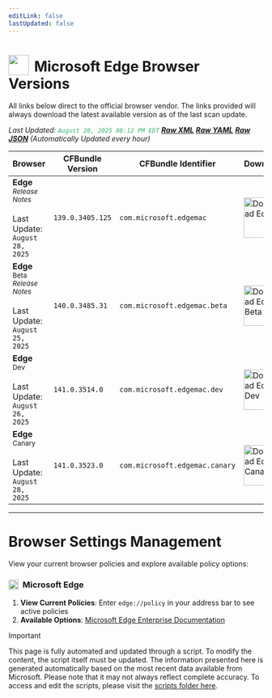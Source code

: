 ```yaml
---
editLink: false
lastUpdated: false
---
```


# <img src="/images/edge.png" style="height: 40px; display: inline-block; margin-right: 4px; vertical-align: text-bottom;"> Microsoft Edge Browser Versions

<span class="extra-small">All links below direct to the official browser vendor. The links provided will always download the latest available version as of the last scan update.</span>

<span class="extra-small">_Last Updated: <code style="color : mediumseagreen">August 28, 2025 08:12 PM EDT</code> [**_Raw XML_**](https://github.com/cocopuff2u/BOFA/blob/main/latest_edge_files/edge_latest_versions.xml) [**_Raw YAML_**](https://github.com/cocopuff2u/BOFA/blob/main/latest_edge_files/edge_latest_versions.yaml) [**_Raw JSON_**](https://github.com/cocopuff2u/BOFA/blob/main/latest_edge_files/edge_latest_versions.json) (Automatically Updated every hour)_</span>

| **Browser** | **CFBundle Version** | **CFBundle Identifier** | **Download** |
|------------|-------------------|---------------------|------------|
| **Edge** <br><a href="https://learn.microsoft.com/en-us/deployedge/microsoft-edge-relnote-stable-channel" style="text-decoration: none;"><small>_Release Notes_</small></a> <br><br>Last Update:<br>`August 28, 2025` | `139.0.3405.125` | `com.microsoft.edgemac` | <a href="https://msedge.sf.dl.delivery.mp.microsoft.com/filestreamingservice/files/213af808-089e-4cb4-b2ac-5f03a3f94766/MicrosoftEdge-139.0.3405.125.pkg"><img src="/images/edge.png" alt="Download Edge" width="80"></a> |
| **Edge** <sup>Beta</sup> <br><a href="https://learn.microsoft.com/en-us/deployedge/microsoft-edge-relnote-beta-channel" style="text-decoration: none;"><small>_Release Notes_</small></a> <br><br>Last Update:<br>`August 25, 2025` | `140.0.3485.31` | `com.microsoft.edgemac.beta` | <a href="https://msedge.sf.dl.delivery.mp.microsoft.com/filestreamingservice/files/ebf8691f-474f-4439-913c-7d94e074836a/MicrosoftEdgeBeta-140.0.3485.31.pkg"><img src="/images/edge_beta.png" alt="Download Edge Beta" width="80"></a> |
| **Edge** <sup>Dev</sup> <br><br>Last Update:<br>`August 26, 2025` | `141.0.3514.0` | `com.microsoft.edgemac.dev` | <a href="https://msedge.sf.dl.delivery.mp.microsoft.com/filestreamingservice/files/2b8c164c-9260-45e7-a36d-dab2ee044b82/MicrosoftEdgeDev-141.0.3514.0.pkg"><img src="/images/edge_dev.png" alt="Download Edge Dev" width="80"></a> |
| **Edge** <sup>Canary</sup> <br><br>Last Update:<br>`August 28, 2025` | `141.0.3523.0` | `com.microsoft.edgemac.canary` | <a href="https://msedge.sf.dl.delivery.mp.microsoft.com/filestreamingservice/files/d85bcfa5-c813-48e6-9c78-b3f13b0f2744/MicrosoftEdgeCanary-141.0.3523.0.pkg"><img src="/images/edge_canary.png" alt="Download Edge Canary" width="80"></a> |

---

# Browser Settings Management

View your current browser policies and explore available policy options:

### <img src="/images/edge.png" style="height: 20px; display: inline-block; margin-right: 4px; vertical-align: text-bottom;"> Microsoft Edge
1. **View Current Policies**: Enter `edge://policy` in your address bar to see active policies
2. **Available Options**: [Microsoft Edge Enterprise Documentation](https://learn.microsoft.com/en-us/deployedge/microsoft-edge-policies)

> [!IMPORTANT]
> This page is fully automated and updated through a script. To modify the content, the script itself must be updated. The information presented here is generated automatically based on the most recent data available from Microsoft. Please note that it may not always reflect complete accuracy. To access and edit the scripts, please visit the [scripts folder here](https://github.com/cocopuff2u/MOFA_WEBSITE/tree/main/update_readme_scripts).
